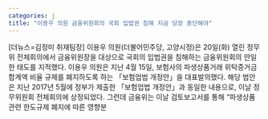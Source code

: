 ```yaml
---
categories: j
title: "이용우 의원 금융위원회의 국회 입법권 침해 지금 당장 중단해야"
---
```

[더뉴스=김정미 취재팀장] 이용우 의원(더불어민주당, 고양시정)은 20일(화) 열린 정무위 전체회의에서 금융위원장을 대상으로 국회의 입법권을 침해하는 금융위원회의 안일한 태도를 지적했다. 이용우 의원은 지난 4월 15일, 보험사의 파생상품거래 위탁증거금 합계액 비율 규제를 폐지하도록 하는 「보험업법 개정안」을 대표발의했다. 해당 법안은 지난 2017년 5월에 정부가 제출한 「보험업법 개정안」과 동일한 내용으로, 이날 정무위원회 전체회의에 상정되었다. 그런데 금융위는 이날 검토보고서를 통해 “파생상품 관련 한도규제 폐지에 따른 영향분